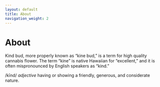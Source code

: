 ```yaml
---
layout: default
title: About
navigation_weight: 2
---
```


# About

Kind bud, more properly known as “kine bud,” is a term for high quality cannabis flower. The term “kine” is native Hawaiian for “excellent,” and it is often mispronounced by English speakers as “kind.”

/kīnd/
_adjective_
having or showing a friendly, generous, and considerate nature.